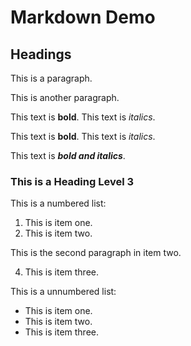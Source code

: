 # Markdown Demo

## Headings

This is a paragraph. 

This is another paragraph.

This text is **bold**. This text is _italics_.

This text is __bold__. This text is *italics*.

This text is ***bold and italics***.

### This is a Heading Level 3

This is a numbered list:

1. This is item one.
2. This is item two.

This is the second paragraph in item two.

4. This is item three.

This is a unnumbered list:

- This is item one.
- This is item two.
- This is item three.
